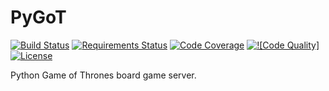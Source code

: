 # PyGoT
[![Build Status](https://img.shields.io/travis/buhanec/pygot/master.svg?style=flat-square)](https://travis-ci.org/buhanec/pygot)
[![Requirements Status](https://img.shields.io/requires/github/buhanec/pygot?style=flat-square)](https://requires.io/github/buhanec/pygot/requirements/)
[![Code Coverage](https://img.shields.io/codecov/c/github/buhanec/pygot?style=flat-square)](https://codecov.io/gh/buhanec/pygot)
[![![Code Quality]](https://img.shields.io/codacy/grade/5c4e5d014fb74167b1283ba0b6b57198?style=flat-square)](https://www.codacy.com/manual/buhanec/pygot)
[![License](https://img.shields.io/github/license/buhanec/pygot?style=flat-square)](https://github.com/buhanec/pygot/blob/master/LICENSE)
<!--
[![Supported Python Version](https://img.shields.io/pypi/pyversions/pygot.svg?style=flat-square)](https://pypi.org/project/pygot/)
[![License](https://img.shields.io/pypi/l/pygot.svg?style=flat-square)](https://pypi.org/project/pygot/)
-->

Python Game of Thrones board game server.
